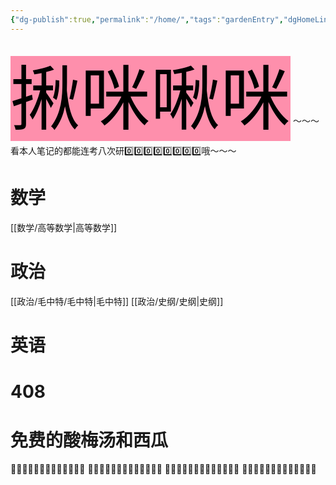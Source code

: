 ```yaml
---
{"dg-publish":true,"permalink":"/home/","tags":"gardenEntry","dgHomeLink":true,"dgPassFrontmatter":false}
---
```



<mark style="background: #FF5582A6; font-size:8em">揪咪啾咪</mark> 
～～～看本人笔记的都能连考八次研0️⃣0️⃣0️⃣0️⃣0️⃣0️⃣0️⃣0️⃣哦～～～


# 数学
[[数学/高等数学|高等数学]]

# 政治
[[政治/毛中特/毛中特|毛中特]]
[[政治/史纲/史纲|史纲]]

# 英语

# 408

# 免费的酸梅汤和西瓜
🧉🧉🧉🧉🧉🧉🧉🧉🧉🧉🧉🧉🧉
🧉🧉🧉🧉🧉🧉🧉🧉🧉🧉🧉🧉🧉
🍉🍉🍉🍉🍉🍉🍉🍉🍉🍉🍉🍉🍉
🍉🍉🍉🍉🍉🍉🍉🍉🍉🍉🍉🍉🍉